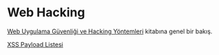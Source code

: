 # Web Hacking

[Web Uygulama Güvenliği ve Hacking Yöntemleri](https://github.com/erhansaygili/WebHacking/blob/master/web_uygulama_guvenligi_ve_hacking_yontemleri.pdf) kitabına genel bir bakış.

[XSS Payload Listesi](https://github.com/erhansaygili/WebHacking/blob/master/xss_payload_list.txt)
